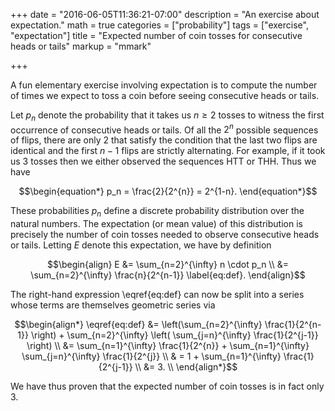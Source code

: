 +++
date = "2016-06-05T11:36:21-07:00"
description = "An exercise about expectation."
math = true
categories = ["probability"]
tags = ["exercise", "expectation"]
title = "Expected number of coin tosses for consecutive heads or tails"
markup = "mmark"

+++

A fun elementary exercise involving expectation is to compute the number of
times we expect to toss a coin before seeing consecutive heads or tails.

<!--more-->

Let $p_n$ denote the probability that it takes us $n \geq 2$ tosses to
witness the first occurrence of consecutive heads or tails.  Of all the
$2^n$ possible sequences of flips, there are only $2$ that satisfy
the condition that the last two flips are identical and the first $n-1$
flips are strictly alternating.  For example, if it took us 3 tosses
then we either observed the sequences HTT or THH.  Thus we have

$$\begin{equation*}
p_n = \frac{2}{2^{n}} = 2^{1-n}.
\end{equation*}$$

These probabilities $p_n$ define a discrete probability distribution over
the natural numbers.  The expectation (or mean value) of this
distribution is precisely the number of coin tosses needed to observe
consecutive heads or tails. Letting $E$ denote this expectation, we have
by definition

$$\begin{align}
E 
&= \sum_{n=2}^{\infty} n \cdot p_n \\
&= \sum_{n=2}^{\infty} \frac{n}{2^{n-1}} \label{eq:def}.
\end{align}$$

The right-hand expression \eqref{eq:def} can now be split into a series 
whose terms are themselves geometric series via

$$\begin{align*} \eqref{eq:def} 
&= \left(\sum_{n=2}^{\infty} \frac{1}{2^{n-1}} \right) + 
   \sum_{n=2}^{\infty} \left( \sum_{j=n}^{\infty} \frac{1}{2^{j-1}} \right) \\
&= \sum_{n=1}^{\infty} \frac{1}{2^{n}} + 
   \sum_{n=1}^{\infty} \sum_{j=n}^{\infty} \frac{1}{2^{j}} \\
& = 1 + \sum_{n=1}^{\infty} \frac{1}{2^{j-1}} \\
&= 3. \\
\end{align*}$$

We have thus proven that the expected number of coin tosses is in fact only 3.






